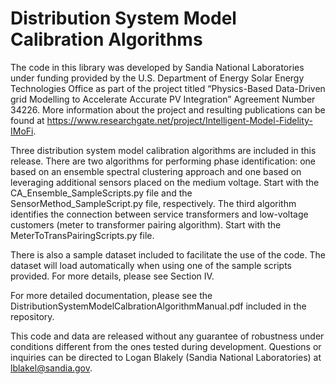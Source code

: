 # Distribution System Model Calibration Algorithms

The code in this library was developed by Sandia National Laboratories under funding provided by the U.S. Department of Energy Solar Energy Technologies Office as part of the project titled “Physics-Based Data-Driven grid Modelling to Accelerate Accurate PV Integration” Agreement Number 34226. More information about the project and resulting publications can be found at https://www.researchgate.net/project/Intelligent-Model-Fidelity-IMoFi.

Three distribution system model calibration algorithms are included in this release. There are two algorithms for performing phase identification: one based on an ensemble spectral clustering approach and one based on leveraging additional sensors placed on the medium voltage. Start with the CA_Ensemble_SampleScripts.py file and the SensorMethod_SampleScript.py file, respectively. The third algorithm identifies the connection between service transformers and low-voltage customers (meter to transformer pairing algorithm). Start with the MeterToTransPairingScripts.py file.

There is also a sample dataset included to facilitate the use of the code. The dataset will load automatically when using one of the sample scripts provided. For more details, please see Section IV.

For more detailed documentation, please see the DistributionSystemModelCalbrationAlgorithmManual.pdf included in the repository.


This code and data are released without any guarantee of robustness under conditions different from the ones tested during development.
Questions or inquiries can be directed to Logan Blakely (Sandia National Laboratories) at lblakel@sandia.gov.






